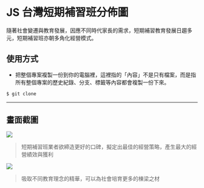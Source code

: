 # JS 台灣短期補習班分佈圖

隨著社會變遷與教育發展，因應不同時代家長的需求，短期補習教育發展日趨多元，短期補習班亦朝多角化經營模式。

## 使用方式
- 把整個專案複製一份到你的電腦裡，這裡指的「內容」不是只有檔案，而是指所有整個專案的歷史紀錄、分支、標籤等內容都會複製一份下來。
```sh
$ git clone
```

----

## 畫面截圖
![](https://i.imgur.com/Dng7A14.png)
> 短期補習班業者欲締造更好的口碑，擬定出最佳的經營策略，產生最大的經營績效與獲利

![](https://i.imgur.com/RtyidxT.png)
> 吸取不同教育理念的精華，可以為社會培育更多的棟梁之材